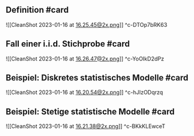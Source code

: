 ## Definition #card 
![[CleanShot 2023-01-16 at 16.25.45@2x.png]]
^c-DTOp7bRK63

## Fall einer i.i.d. Stichprobe #card 
![[CleanShot 2023-01-16 at 16.26.47@2x.png]]
^c-YoOIkD2dPz

## Beispiel: Diskretes statistisches Modelle #card 
![[CleanShot 2023-01-16 at 16.20.54@2x.png]]
^c-hJIzODqrzq

## Beispiel: Stetige statistische Modelle #card 
![[CleanShot 2023-01-16 at 16.21.38@2x.png]]
^c-BKkKLEwceT